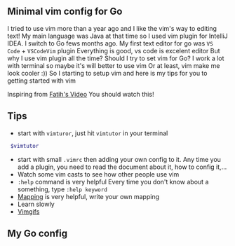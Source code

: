 ## Minimal vim config for Go

I tried to use vim more than a year ago and I like the vim's way to editing text!
My main language was Java at that time so I used vim plugin for IntelliJ IDEA.
I switch to Go fews months ago.
My first text editor for go was `VS Code` + `VSCodeVim` plugin
Everything is good, vs code is excelent editor
But why I use vim plugin all the time?
Should I try to set vim for Go?
I work a lot with terminal so maybe it's will better to use vim
Or at least, vim make me look cooler :))
So I starting to setup vim and here is my tips for you to getting started with vim

Inspiring from [Fatih's Video](https://www.youtube.com/watch?v=7BqJ8dzygtU)
You should watch this!

## Tips

- start with `vimturor`, just hit `vimtutor` in your terminal

```bash
 $vimtutor
```

- start with small `.vimrc` then adding your own config to it.
Any time you add a plugin, you need to read the document about it, how to config it,...
- Watch some vim casts to see how other people use vim
- `:help` command is very helpful
Every time you don't know about a something, type `:help keyword`
- [Mapping](http://learnvimscripthehardway.stevelosh.com/chapters/03.html) is very helpful, write your own mapping
- Learn slowly
- [Vimgifs](https://vimgifs.com/)

## My Go config

